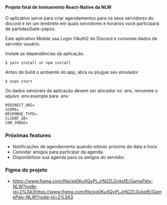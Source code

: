 #### Projeto final de treinamento React-Native da NLW

O aplicativo serve para criar agendamentos para os seus servidores do discord
e ter um lembrete em quais servidores e horários você participará de partidas/bate-papos.

Este aplicativo Mobile usa Login OAuth2 do Discord e consome dados de servidor usuário.

Instale as dependências da aplicação. 

    $ yarn install or npm install

Antes de build o ambiente do app, abra ou plugue seu emulador 

    $ expo start

Os dados sensíveis da aplicação devem ser alocador no .env, renomeie o aquivo .env.example para .env

````.dotenv
REDIRECT_URI=
SCOPE=
RESPONSE_TYPE=
CLIENT_ID=
CDN_IMAGE=
````

### Próximas features

- Notificações de agendamento quando estiver próximo da data e hora.
- Convidar amigos para participar da agenda.
- Disponibilizar sua agenda para os amigos do servidor.

### Figma do projeto

- https://www.figma.com/file/xq0KuXQyPLJrN2ZLGvksfE/GamePaly-NLW?node-id=2%3A3https://www.figma.com/file/xq0KuXQyPLJrN2ZLGvksfE/GamePaly-NLW?node-id=2%3A3
